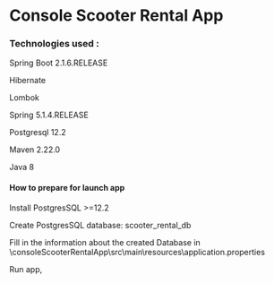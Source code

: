 # Console Scooter Rental App

### Technologies used :

Spring Boot 2.1.6.RELEASE

Hibernate

Lombok

Spring 5.1.4.RELEASE

Postgresql 12.2

Maven 2.22.0

Java 8

#### How to prepare for launch app

Install PostgresSQL >=12.2

Create PostgresSQL database: scooter_rental_db  

Fill in the information about the created Database in 
\consoleScooterRentalApp\src\main\resources\application.properties

Run app,

